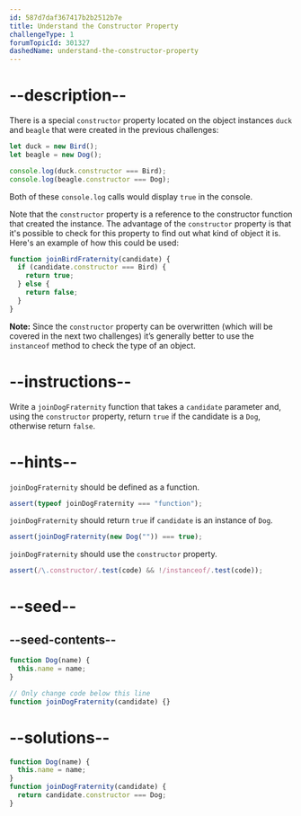 ```yaml
---
id: 587d7daf367417b2b2512b7e
title: Understand the Constructor Property
challengeType: 1
forumTopicId: 301327
dashedName: understand-the-constructor-property
---
```


# --description--

There is a special `constructor` property located on the object instances `duck` and `beagle` that were created in the previous challenges:

```js
let duck = new Bird();
let beagle = new Dog();

console.log(duck.constructor === Bird);
console.log(beagle.constructor === Dog);
```

Both of these `console.log` calls would display `true` in the console.

Note that the `constructor` property is a reference to the constructor function that created the instance. The advantage of the `constructor` property is that it's possible to check for this property to find out what kind of object it is. Here's an example of how this could be used:

```js
function joinBirdFraternity(candidate) {
  if (candidate.constructor === Bird) {
    return true;
  } else {
    return false;
  }
}
```

**Note:** Since the `constructor` property can be overwritten (which will be covered in the next two challenges) it’s generally better to use the `instanceof` method to check the type of an object.

# --instructions--

Write a `joinDogFraternity` function that takes a `candidate` parameter and, using the `constructor` property, return `true` if the candidate is a `Dog`, otherwise return `false`.

# --hints--

`joinDogFraternity` should be defined as a function.

```js
assert(typeof joinDogFraternity === "function");
```

`joinDogFraternity` should return `true` if `candidate` is an instance of `Dog`.

```js
assert(joinDogFraternity(new Dog("")) === true);
```

`joinDogFraternity` should use the `constructor` property.

```js
assert(/\.constructor/.test(code) && !/instanceof/.test(code));
```

# --seed--

## --seed-contents--

```js
function Dog(name) {
  this.name = name;
}

// Only change code below this line
function joinDogFraternity(candidate) {}
```

# --solutions--

```js
function Dog(name) {
  this.name = name;
}
function joinDogFraternity(candidate) {
  return candidate.constructor === Dog;
}
```
